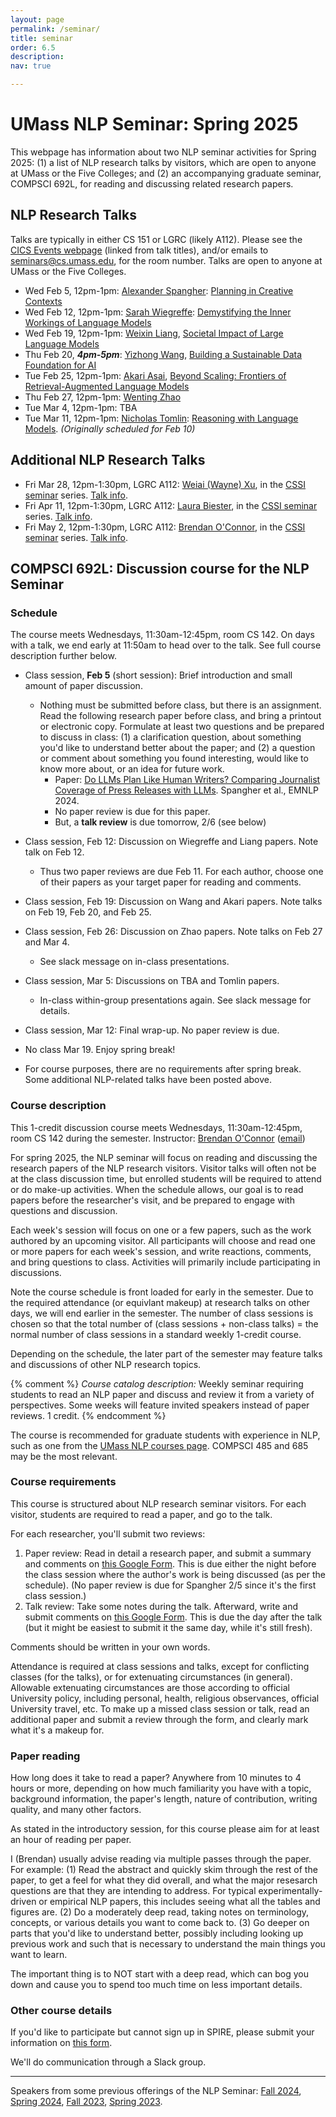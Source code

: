 ```yaml
---
layout: page
permalink: /seminar/
title: seminar
order: 6.5
description:
nav: true

---
```


# UMass NLP Seminar: Spring 2025

This webpage has information about two NLP seminar activities for Spring 2025:  (1) a list of NLP research talks by visitors, which are open to anyone at UMass or the Five Colleges; and (2) an accompanying graduate seminar, COMPSCI 692L, for reading and discussing related research papers.


## NLP Research Talks

Talks are typically in either CS 151 or LGRC (likely A112). Please see the [CICS Events webpage](https://www.cics.umass.edu/events?s=nlp) (linked from talk titles), and/or emails to seminars@cs.umass.edu, for the room number.
Talks are open to anyone at UMass or the Five Colleges.

- Wed Feb 5, 12pm-1pm: [Alexander Spangher](https://www.alexander-spangher.com/): [Planning in Creative Contexts](https://www.cics.umass.edu/events/nlp-seminar-alexander-spangher)
- Wed Feb 12, 12pm-1pm: [Sarah Wiegreffe](https://sarahwie.github.io/): [Demystifying the Inner Workings of Language Models](https://www.cics.umass.edu/events/nlp-seminar-sarah-wiegreffe)
- Wed Feb 19, 12pm-1pm: [Weixin Liang](https://ai.stanford.edu/~wxliang/), [Societal Impact of Large Language Models](https://www.cics.umass.edu/events/nlp-seminar-weixin-liang)
- Thu Feb 20, ***4pm-5pm***: [Yizhong Wang](https://homes.cs.washington.edu/~yizhongw/), [Building a Sustainable Data Foundation for AI](https://www.cics.umass.edu/events/nlp-seminar-yizhong-wang)
- Tue Feb 25, 12pm-1pm: [Akari Asai](https://akariasai.github.io/), [Beyond Scaling: Frontiers of Retrieval-Augmented Language Models](https://www.cics.umass.edu/events/nlp-seminar-akari-asai-university-washington)
- Thu Feb 27, 12pm-1pm: [Wenting Zhao](https://wenting-zhao.github.io/)
- Tue Mar 4, 12pm-1pm: TBA
- Tue Mar 11, 12pm-1pm: [Nicholas Tomlin](https://people.eecs.berkeley.edu/~nicholas_tomlin/): [Reasoning with Language Models](https://www.cics.umass.edu/events/seminar-nicholas-tomlin). *(Originally scheduled for Feb 10)*

## Additional NLP Research Talks

- Fri Mar 28, 12pm-1:30pm, LGRC A112: [Weiai (Wayne) Xu](https://curiositybits.cc/), in the [CSSI seminar](https://cssi.umass.edu/) series.  [Talk info](https://cssi.umass.edu/events/fri-03282025-1200/cssi-research-seminar-weiai-xu-wayne).
- Fri Apr 11, 12pm-1:30pm, LGRC A112: [Laura Biester](https://www.laurabiester.com/), in the [CSSI seminar](https://cssi.umass.edu/) series.  [Talk info](https://cssi.umass.edu/events/fri-04112025-1200/cssi-research-seminar-laura-biester).
- Fri May 2, 12pm-1:30pm, LGRC A112: [Brendan O'Connor](https://brenocon.com/), in the [CSSI seminar](https://cssi.umass.edu/) series.  [Talk info](https://cssi.umass.edu/events/fri-05022025-1200/cssi-research-seminar-brendan-oconnor).

## COMPSCI 692L: Discussion course for the NLP Seminar


### Schedule

The course meets Wednesdays, 11:30am-12:45pm, room CS 142.  On days with a talk, we end early at 11:50am to head over to the talk.  See full course description further below.

- Class session, **Feb 5** (short session): Brief introduction and small amount of paper discussion.  
  - Nothing must be submitted before class, but there is an assignment.  Read the following research paper before class, and bring a printout or electronic copy. Formulate at least two questions and be prepared to discuss in class: (1) a clarification question, about something you'd like to understand better about the paper; and (2) a question or comment about something you found interesting, would like to know more about, or an idea for future work.
    - Paper: [Do LLMs Plan Like Human Writers? Comparing Journalist Coverage of Press Releases with LLMs](https://aclanthology.org/2024.emnlp-main.1216/). Spangher et al., EMNLP 2024.
    - No paper review is due for this paper.
    - But, a **talk review** is due tomorrow, 2/6 (see below)

- Class session, Feb 12: Discussion on Wiegreffe and Liang papers.  Note talk on Feb 12.
  - Thus two paper reviews are due Feb 11.  For each author, choose one of their papers as your target paper for reading and comments.

- Class session, Feb 19: Discussion on Wang and Akari papers.  Note talks on Feb 19, Feb 20, and Feb 25.

- Class session, Feb 26: Discussion on Zhao papers.  Note talks on Feb 27 and Mar 4.
    - See slack message on in-class presentations.

- Class session, Mar 5: Discussions on TBA and Tomlin papers.
    - In-class within-group presentations again. See slack message for details.

- Class session, Mar 12: Final wrap-up.  No paper review is due.

- No class Mar 19. Enjoy spring break!

- For course purposes, there are no requirements after spring break.  Some additional NLP-related talks have been posted above.



### Course description

This 1-credit discussion course meets Wednesdays, 11:30am-12:45pm, room CS 142 during the semester.
Instructor: [Brendan O'Connor](http://brenocon.com) (<a href="mailto:brenocon@cs.umass.edu ">email</a>)

For spring 2025, the NLP seminar will focus on reading and discussing the research papers of the NLP research visitors.  Visitor talks will often not be at the class discussion time, but enrolled students will be required to attend or do make-up activities.  When the schedule allows, our goal is to read papers before the researcher's visit, and be prepared to engage with questions and discussion.

Each week's session will focus on one or a few papers, such as the work authored by an upcoming visitor.  All participants will choose and read one or more papers for each week's session, and write reactions, comments, and bring questions to class.  Activities will primarily include participating in discussions.

Note the course schedule is front loaded for early in the semester.  Due to the required attendance (or equivlant makeup) at research talks on other days, we will end earlier in the semester.  The number of class sessions is chosen so that the total number of (class sessions + non-class talks) = the normal number of class sessions in a standard weekly 1-credit course.

Depending on the schedule, the later part of the semester may feature talks and discussions of other NLP research topics.

{% comment %}
*Course catalog description:* Weekly seminar requiring students to read an NLP paper and discuss and review it from a variety of perspectives. Some weeks will feature invited speakers instead of paper reviews.  1 credit.
{% endcomment %}

The course is recommended for graduate students with experience in NLP, such as one from the [UMass NLP courses page](/courses/).  COMPSCI 485 and 685 may be the most relevant.

### Course requirements

This course is structured about NLP research seminar visitors.  For each visitor, students are required to read a paper, and go to the talk.

For each researcher, you'll submit two reviews:
1. Paper review: Read in detail a research paper, and submit a summary and comments on [this Google Form](https://docs.google.com/forms/d/e/1FAIpQLScJM7rbg285ppEmRKfcma88CtNAysiHxh9Koz-om_t1mDUnVw/viewform?usp=dialog).  This is due either the night before the class session where the author's work is being discussed (as per the schedule). (No paper review is due for Spangher 2/5 since it's the first class session.)
2. Talk review: Take some notes during the talk. Afterward, write and submit comments on [this Google Form](https://docs.google.com/forms/d/e/1FAIpQLSddDVv77O1eN4Clh2iqKpCpqQ0Xg5QRr6tAYHlEbk51LC3k6w/viewform?usp=dialog).  This is due the day after the talk (but it might be easiest to submit it the same day, while it's still fresh).

Comments should be written in your own words.

Attendance is required at class sessions and talks, except for conflicting classes (for the talks), or for extenuating circumstances (in general).  Allowable extenuating circumstances are those according to official University policy, including personal, health, religious observances, official University travel, etc.  To make up a missed class session or talk, read an additional paper and submit a review through the form, and clearly mark what it's a makeup for.

### Paper reading

How long does it take to read a paper?  Anywhere from 10 minutes to 4 hours or more, depending on how much familiarity you have with a topic, background information, the paper's length, nature of contribution, writing quality, and many other factors.

As stated in the introductory session, for this course please aim for at least an hour of reading per paper.

I (Brendan) usually advise reading via multiple passes through the paper.  For example:  (1) Read the abstract and quickly skim through the rest of the paper, to get a feel for what they did overall, and what the major resesarch questions are that they are intending to address.  For typical experimentally-driven or empirical NLP papers, this includes seeing what all the tables and figures are.  (2) Do a moderately deep read, taking notes on terminology, concepts, or various details you want to come back to.  (3) Go deeper on parts that you'd like to understand better, possibly including looking up previous work and such that is necessary to understand the main things you want to learn.

The important thing is to NOT start with a deep read, which can bog you down and cause you to spend too much time on less important details.

### Other course details

If you'd like to participate but cannot sign up in SPIRE, please submit your information on [this form](https://docs.google.com/forms/d/e/1FAIpQLSf5Uo4iMSvNoTGbrPyTmrYNdB6hjhvZfMotpVOzaQPaR8rm1Q/viewform?usp=dialog).

We'll do communication through a Slack group.

---

Speakers from some previous offerings of the NLP Seminar:
  <a href="https://people.cs.umass.edu/~miyyer/nlpseminar/">Fall 2024</a>,
  <a href="https://people.cs.umass.edu/~miyyer/nlpseminar/spring24.html">Spring 2024</a>,
  <a href="https://people.cs.umass.edu/~miyyer/nlpseminar/fall23.html">Fall 2023</a>,
  <a href="https://people.cs.umass.edu/~miyyer/nlpseminar/spring23.html">Spring 2023</a>.


